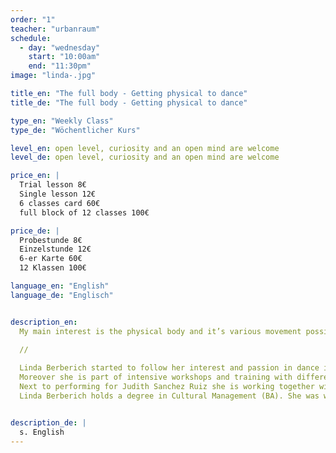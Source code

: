 ```yaml
---
order: "1"
teacher: "urbanraum"
schedule:
  - day: "wednesday"
    start: "10:00am"
    end: "11:30pm"
image: "linda-.jpg"

title_en: "The full body - Getting physical to dance"
title_de: "The full body - Getting physical to dance"

type_en: "Weekly Class"
type_de: "Wöchentlicher Kurs"

level_en: open level, curiosity and an open mind are welcome
level_de: open level, curiosity and an open mind are welcome

price_en: |
  Trial lesson 8€  
  Single lesson 12€  
  6 classes card 60€  
  full block of 12 classes 100€

price_de: |
  Probestunde 8€  
  Einzelstunde 12€  
  6-er Karte 60€  
  12 Klassen 100€

language_en: "English"
language_de: "Englisch"


description_en:
  My main interest is the physical body and it’s various movement possibilities. Through specific physical exercises (strength/coordination/limitations etc.) for each body part we will expand our understanding and knowledge of the potential movement material and widen our movement vocabulary. Starting from a more local, specific and technical layer we will later use this knowledge and experience to translate it in a more global picture of the whole body. We want to get to know the physical body and use it fully as the instrument we were born with. The main tool we will work with is improvisation in which we are aiming for physical complexity, big capacity of coordination, musicality and full body awareness. I want us to work hard but joyfully. I want us to get physical to dance. Since I experience a lot of satisfaction in long term processes I recommend continuous participation.   

  //  
  
  Linda Berberich started to follow her interest and passion in dance in Freiburg at TIP – Schule für Tanz, Improvisation und Performance in 2011.  Moving to Berlin Linda began to work closely with Shai Faran from 2013 on. She had the chance to deepen the research with her teacher frequently at the Den Danske Scenekunstskole Kopenhagen and the Iceland University of the Arts Reykjavik as a guest student.
  Moreover she is part of intensive workshops and training with different teachers.  To widen her perspective in the field of movement she started to work with Joseph Bartz since 2016 to build up strength, mobility, balance and other holistic aspects of movement. 
  Next to performing for Judith Sanchez Ruiz she is working together with music collectives and solo musicians to perform in multidisciplinary festivals in Dresden and Berlin. 
  Linda Berberich holds a degree in Cultural Management (BA). She was working in the music industry and the urban gardening movement in Freiburg and Berlin.  


description_de: |
  s. English
---
```

